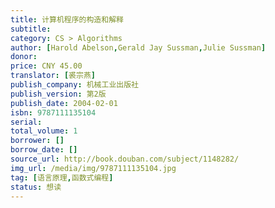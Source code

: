 ```yaml
---
title: 计算机程序的构造和解释
subtitle: 
category: CS > Algorithms
author: [Harold Abelson,Gerald Jay Sussman,Julie Sussman]
donor: 
price: CNY 45.00
translator: [裘宗燕]
publish_company: 机械工业出版社
publish_version: 第2版
publish_date: 2004-02-01
isbn: 9787111135104
serial: 
total_volume: 1
borrower: []
borrow_date: []
source_url: http://book.douban.com/subject/1148282/
img_url: /media/img/9787111135104.jpg
tag: [语言原理,函数式编程]
status: 想读
---
```

